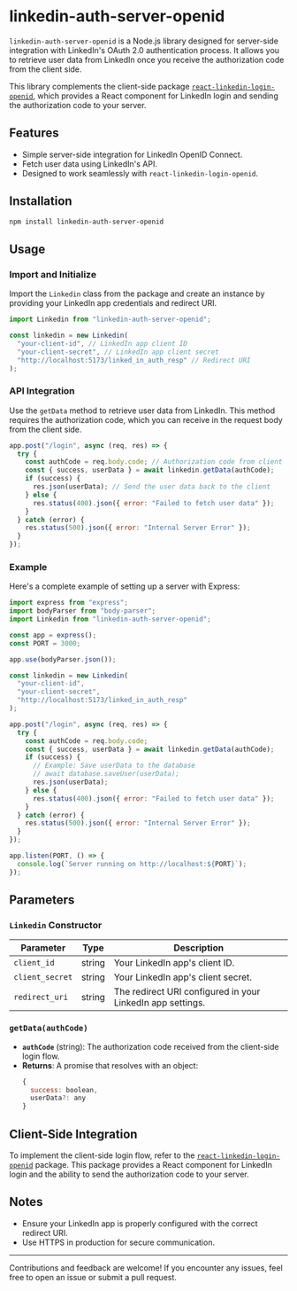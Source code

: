 # linkedin-auth-server-openid

`linkedin-auth-server-openid` is a Node.js library designed for server-side integration with LinkedIn's OAuth 2.0 authentication process. It allows you to retrieve user data from LinkedIn once you receive the authorization code from the client side.

This library complements the client-side package [`react-linkedin-login-openid`](https://www.npmjs.com/package/react-linkedin-login-openid), which provides a React component for LinkedIn login and sending the authorization code to your server.

## Features

- Simple server-side integration for LinkedIn OpenID Connect.
- Fetch user data using LinkedIn's API.
- Designed to work seamlessly with `react-linkedin-login-openid`.

## Installation

```bash
npm install linkedin-auth-server-openid
```

## Usage

### Import and Initialize
Import the `Linkedin` class from the package and create an instance by providing your LinkedIn app credentials and redirect URI.

```javascript
import Linkedin from "linkedin-auth-server-openid";

const linkedin = new Linkedin(
  "your-client-id", // LinkedIn app client ID
  "your-client-secret", // LinkedIn app client secret
  "http://localhost:5173/linked_in_auth_resp" // Redirect URI
);
```

### API Integration
Use the `getData` method to retrieve user data from LinkedIn. This method requires the authorization code, which you can receive in the request body from the client side.

```javascript
app.post("/login", async (req, res) => {
  try {
    const authCode = req.body.code; // Authorization code from client
    const { success, userData } = await linkedin.getData(authCode);
    if (success) {
      res.json(userData); // Send the user data back to the client
    } else {
      res.status(400).json({ error: "Failed to fetch user data" });
    }
  } catch (error) {
    res.status(500).json({ error: "Internal Server Error" });
  }
});
```

### Example
Here's a complete example of setting up a server with Express:

```javascript
import express from "express";
import bodyParser from "body-parser";
import Linkedin from "linkedin-auth-server-openid";

const app = express();
const PORT = 3000;

app.use(bodyParser.json());

const linkedin = new Linkedin(
  "your-client-id",
  "your-client-secret",
  "http://localhost:5173/linked_in_auth_resp"
);

app.post("/login", async (req, res) => {
  try {
    const authCode = req.body.code;
    const { success, userData } = await linkedin.getData(authCode);
    if (success) {
      // Example: Save userData to the database
      // await database.saveUser(userData);
      res.json(userData);
    } else {
      res.status(400).json({ error: "Failed to fetch user data" });
    }
  } catch (error) {
    res.status(500).json({ error: "Internal Server Error" });
  }
});

app.listen(PORT, () => {
  console.log(`Server running on http://localhost:${PORT}`);
});
```

## Parameters

### `Linkedin` Constructor

| Parameter        | Type   | Description                                     |
|------------------|--------|-------------------------------------------------|
| `client_id`      | string | Your LinkedIn app's client ID.                 |
| `client_secret`  | string | Your LinkedIn app's client secret.             |
| `redirect_uri`   | string | The redirect URI configured in your LinkedIn app settings. |

### `getData(authCode)`
- **`authCode`** (string): The authorization code received from the client-side login flow.
- **Returns**: A promise that resolves with an object:
  ```javascript
  {
    success: boolean,
    userData?: any
  }
  ```

## Client-Side Integration
To implement the client-side login flow, refer to the [`react-linkedin-login-openid`](https://www.npmjs.com/package/react-linkedin-login-openid) package. This package provides a React component for LinkedIn login and the ability to send the authorization code to your server.

## Notes
- Ensure your LinkedIn app is properly configured with the correct redirect URI.
- Use HTTPS in production for secure communication.


---

Contributions and feedback are welcome! If you encounter any issues, feel free to open an issue or submit a pull request.

